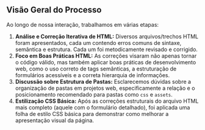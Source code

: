 

## Visão Geral do Processo
Ao longo de nossa interação, trabalhamos em várias etapas:

1.  **Análise e Correção Iterativa de HTML:** Diversos arquivos/trechos HTML foram apresentados, cada um contendo erros comuns de sintaxe, semântica e estrutura. Cada um foi metodicamente revisado e corrigido.
2.  **Foco em Boas Práticas HTML:** As correções visaram não apenas tornar o código válido, mas também aplicar boas práticas de desenvolvimento web, como o uso correto de tags semânticas, a estruturação de formulários acessíveis e a correta hierarquia de informações.
3.  **Discussão sobre Estrutura de Pastas:** Esclarecemos dúvidas sobre a organização de pastas em projetos web, especificamente a relação e o posicionamento recomendado para pastas como `css` e `assets`.
4.  **Estilização CSS Básica:** Após as correções estruturais do arquivo HTML mais completo (aquele com o formulário detalhado), foi aplicada uma folha de estilo CSS básica para demonstrar como melhorar a apresentação visual da página.

